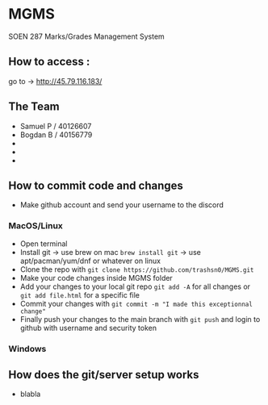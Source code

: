 # MGMS
SOEN 287 Marks/Grades Management System

## How to access : 
go to -> http://45.79.116.183/

## The Team
- Samuel P / 40126607
- Bogdan B / 40156779
- 
-
-
## How to commit code and changes
 - Make github account and send your username to the discord

### MacOS/Linux
 - Open terminal
 - Install git 
   -> use brew on mac ```brew install git```
   -> use apt/pacman/yum/dnf or whatever on linux
 - Clone the repo with ```git clone https://github.com/trashsn0/MGMS.git```
 - Make your code changes inside MGMS folder
 - Add your changes to your local git repo ```git add -A``` for all changes or ```git add file.html``` for a specific file
 - Commit your changes with ```git commit -m "I made this exceptionnal change" ```
 - Finally push your changes to the main branch with ```git push``` and login to github with username and security token

### Windows

## How does the git/server setup works
 - blabla
